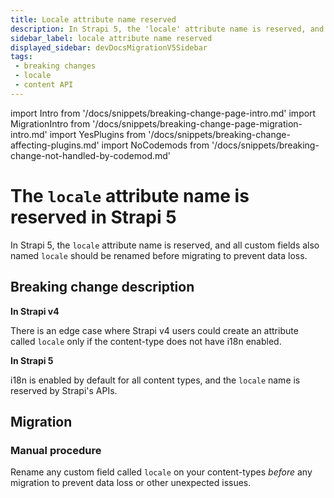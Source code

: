 ```yaml
---
title: Locale attribute name reserved
description: In Strapi 5, the 'locale' attribute name is reserved, and all custom fields also named 'locale' should be renamed before migrating to prevent data loss.
sidebar_label: locale attribute name reserved
displayed_sidebar: devDocsMigrationV5Sidebar
tags:
 - breaking changes
 - locale
 - content API
---
```


import Intro from '/docs/snippets/breaking-change-page-intro.md'
import MigrationIntro from '/docs/snippets/breaking-change-page-migration-intro.md'
import YesPlugins from '/docs/snippets/breaking-change-affecting-plugins.md'
import NoCodemods from '/docs/snippets/breaking-change-not-handled-by-codemod.md'

# The `locale` attribute name is reserved in Strapi 5

In Strapi 5, the `locale` attribute name is reserved, and all custom fields also named `locale` should be renamed before migrating to prevent data loss.<Intro />

<YesPlugins />
<NoCodemods />

## Breaking change description

<SideBySideContainer>

<SideBySideColumn>

**In Strapi v4**

There is an edge case where Strapi v4 users could create an attribute called `locale` only if the content-type does not have i18n enabled.

</SideBySideColumn>

<SideBySideColumn>

**In Strapi 5**

i18n is enabled by default for all content types, and the `locale` name is reserved by Strapi's APIs.

</SideBySideColumn>

</SideBySideContainer>

## Migration

### Manual procedure

Rename any custom field called `locale` on your content-types *before* any migration to prevent data loss or other unexpected issues.
